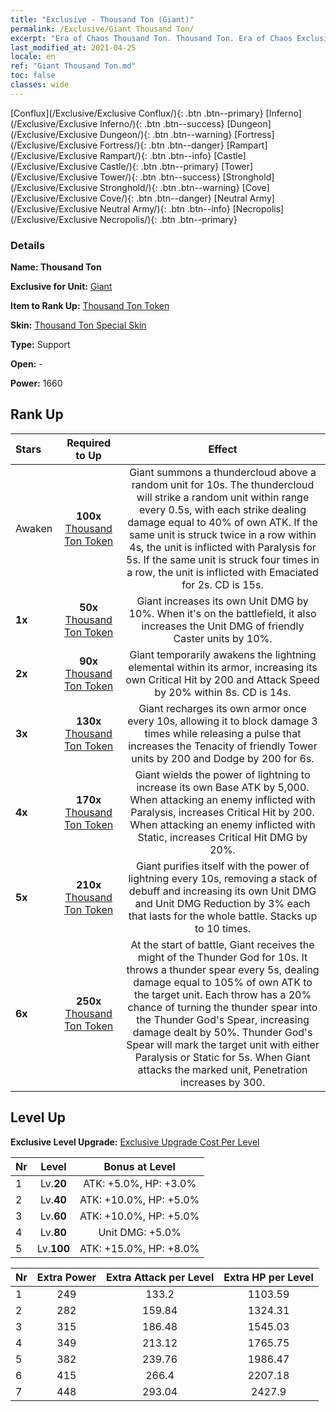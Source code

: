 ```yaml
---
title: "Exclusive - Thousand Ton (Giant)"
permalink: /Exclusive/Giant Thousand Ton/
excerpt: "Era of Chaos Thousand Ton. Thousand Ton. Era of Chaos Exclusive Thousand Ton. Giant Exclusive."
last_modified_at: 2021-04-25
locale: en
ref: "Giant Thousand Ton.md"
toc: false
classes: wide
---
```

 [Conflux](/Exclusive/Exclusive Conflux/){: .btn .btn--primary} [Inferno](/Exclusive/Exclusive Inferno/){: .btn .btn--success} [Dungeon](/Exclusive/Exclusive Dungeon/){: .btn .btn--warning} [Fortress](/Exclusive/Exclusive Fortress/){: .btn .btn--danger} [Rampart](/Exclusive/Exclusive Rampart/){: .btn .btn--info} [Castle](/Exclusive/Exclusive Castle/){: .btn .btn--primary} [Tower](/Exclusive/Exclusive Tower/){: .btn .btn--success} [Stronghold](/Exclusive/Exclusive Stronghold/){: .btn .btn--warning} [Cove](/Exclusive/Exclusive Cove/){: .btn .btn--danger} [Neutral Army](/Exclusive/Exclusive Neutral Army/){: .btn .btn--info} [Necropolis](/Exclusive/Exclusive Necropolis/){: .btn .btn--primary} 

### Details
 **Name: Thousand Ton** 

 **Exclusive for Unit:** [Giant](/units/Giant/) 

 **Item to Rank Up:** [Thousand Ton Token](/Items/con_988/)

 **Skin:** [Thousand Ton Special Skin](/Items/con_656/)

 **Type:** Support

 **Open:** -

 **Power:** 1660

## Rank Up

  |     Stars    |  Required to Up | Effect |
  |:-------------|:---------------:|:---------------:|
  |  Awaken  | **100x** [Thousand Ton Token](/Items/con_988/) | Giant summons a thundercloud above a random unit for 10s. The thundercloud will strike a random unit within range every 0.5s, with each strike dealing damage equal to 40% of own ATK. If the same unit is struck twice in a row within 4s, the unit is inflicted with Paralysis for 5s. If the same unit is struck four times in a row, the unit is inflicted with Emaciated for 2s. CD is 15s. |
  | **1x** <i class="fas fa-star"/> | **50x** [Thousand Ton Token](/Items/con_988/) | Giant increases its own Unit DMG by 10%. When it's on the battlefield, it also increases the Unit DMG of friendly Caster units by 10%. |
  | **2x** <i class="fas fa-star"/> | **90x** [Thousand Ton Token](/Items/con_988/) | Giant temporarily awakens the lightning elemental within its armor, increasing its own Critical Hit by 200 and Attack Speed by 20% within 8s. CD is 14s. |
  | **3x** <i class="fas fa-star"/> | **130x** [Thousand Ton Token](/Items/con_988/) | Giant recharges its own armor once every 10s, allowing it to block damage 3 times while releasing a pulse that increases the Tenacity of friendly Tower units by 200 and Dodge by 200 for 6s. |
  | **4x** <i class="fas fa-star"/> | **170x** [Thousand Ton Token](/Items/con_988/) | Giant wields the power of lightning to increase its own Base ATK by 5,000. When attacking an enemy inflicted with Paralysis, increases Critical Hit by 200. When attacking an enemy inflicted with Static, increases Critical Hit DMG by 20%. |
  | **5x** <i class="fas fa-star"/> | **210x** [Thousand Ton Token](/Items/con_988/) | Giant purifies itself with the power of lightning every 10s, removing a stack of debuff and increasing its own Unit DMG and Unit DMG Reduction by 3% each that lasts for the whole battle. Stacks up to 10 times. |
  | **6x** <i class="fas fa-star"/> | **250x** [Thousand Ton Token](/Items/con_988/) | At the start of battle, Giant receives the might of the Thunder God for 10s. It throws a thunder spear every 5s, dealing damage equal to 105% of own ATK to the target unit. Each throw has a 20% chance of turning the thunder spear into the Thunder God's Spear, increasing damage dealt by 50%. Thunder God's Spear will mark the target unit with either Paralysis or Static for 5s. When Giant attacks the marked unit, Penetration increases by 300. |


## Level Up
 **Exclusive Level Upgrade:** [Exclusive Upgrade Cost Per Level](/Exclusive/ExclusiveUpgradeCostPerLevel/)

  |  Nr  |   Level  | Bonus at Level |
  |:-----|:--------:|:--------------:|
  | 1 | Lv.**20** | ATK: +5.0%, HP: +3.0% |
  | 2 | Lv.**40** | ATK: +10.0%, HP: +5.0% |
  | 3 | Lv.**60** | ATK: +10.0%, HP: +5.0% |
  | 4 | Lv.**80** | Unit DMG: +5.0% |
  | 5 | Lv.**100** | ATK: +15.0%, HP: +8.0% |


  |  Nr  |  Extra Power | Extra Attack per Level | Extra HP per Level |
  |:-----|:--------:|:--------:|:--------:|
  | 1 | 249 | 133.2 | 1103.59 |
  | 2 | 282 | 159.84 | 1324.31 |
  | 3 | 315 | 186.48 | 1545.03 |
  | 4 | 349 | 213.12 | 1765.75 |
  | 5 | 382 | 239.76 | 1986.47 |
  | 6 | 415 | 266.4 | 2207.18 |
  | 7 | 448 | 293.04 | 2427.9 |


